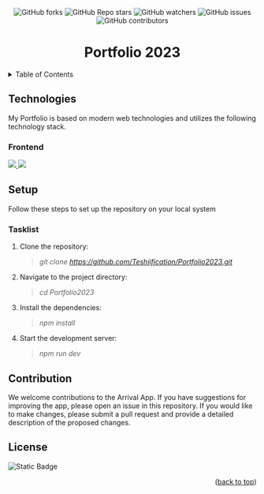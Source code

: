
<!-- BACk TO TOP LINk -->
<a name="readme-top"></a>

<center>

<!-- PROJECT SHIELDS -->
![GitHub forks](https://img.shields.io/github/forks/Teshiification/Portfolio2023)
![GitHub Repo stars](https://img.shields.io/github/stars/Teshiification/Portfolio2023)
![GitHub watchers](https://img.shields.io/github/watchers/Teshiification/Portfolio2023)
![GitHub issues](https://img.shields.io/github/issues/Teshiification/Portfolio2023)
![GitHub contributors](https://img.shields.io/github/contributors/Teshiification/Portfolio2023)

</center>

<!-- PROJECT -->
# <center>Portfolio 2023</center>

<!-- TABLE OF CONTENTS -->
<details>

<summary>Table of Contents</summary>

- [Technologies](#technologies)
- [Setup](#setup)
- [Contribution](#contribution)
- [License](#license)

</details>

<!-- Technologies -->
## Technologies

My Portfolio is based on modern web technologies and utilizes the following technology stack.

### Frontend 

<a href="https://reactjs.org/" target="_blank"><img src="https://img.shields.io/badge/React-gray?logo=react&logoColor=%2361DAFB&labelColor=white&color=%2361DAFB"/> </a>
<a href="https://tailwindcss.com/" target="_blank" ><img src="https://img.shields.io/badge/TawilwindCSS-gray?logo=tailwindcss&logoColor=%2306B6D4&labelColor=white&color=%2306B6D4"/></a>

<!-- Setup -->
##  Setup

Follow these steps to set up the repository on your local system

### Tasklist
1. Clone the repository: 
    > *git clone https://github.com/Teshiification/Portfolio2023.git*
2. Navigate to the project directory: 
    > *cd Portfolio2023*
3. Install the dependencies: 
    > *npm install*
4. Start the development server: 
    > *npm run dev*

<!-- Contribution -->
##  Contribution

We welcome contributions to the Arrival App. If you have suggestions for improving the app, please open an issue in this repository. If you would like to make changes, please submit a pull request and provide a detailed description of the proposed changes.

<!-- License -->

##  License 

 ![Static Badge](https://img.shields.io/badge/MIT-green?label=LICENSE)

<p align="right">(<a href="#readme-top">back to top</a>)</p>
 
